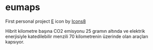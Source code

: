 # eumaps
First personal project
<a target="_blank" href="https://icons8.com/icon/bbnmk5P3BpWc/e">E</a> icon by <a target="_blank" href="https://icons8.com">Icons8</a>

Hibrit
kilometre başına CO2 emisyonu 25 gramın altında ve elektrik enerjisiyle katedilebilir menzili 70 kilometrenin üzerinde olan araçları kapsıyor. 